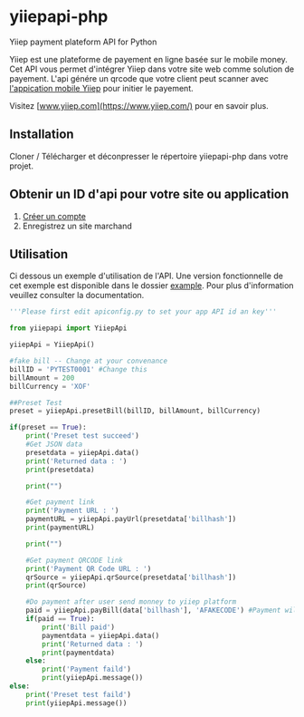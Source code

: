# yiiepapi-php
Yiiep payment plateform API for Python

Yiiep est une plateforme de payement en ligne basée sur le mobile money. Cet API vous permet d'intégrer Yiiep dans votre site web comme solution de payement. L'api génére un qrcode que votre client peut scanner avec [l'appication mobile Yiiep](https://play.google.com/store/apps/details?id=com.numerumservices.yiiep) pour initier le payement.

Visitez [www.yiiep.com](https://www.yiiep.com/) pour en savoir plus.

## Installation
Cloner / Télécharger et déconpresser le répertoire yiiepapi-php dans votre projet.

## Obtenir un ID d'api pour votre site ou application
1. [Créer un compte](https://www.yiiep.com/login)
2. Enregistrez un site marchand

## Utilisation
Ci dessous un exemple d'utilisation de l'API. Une version fonctionnelle de cet exemple est disponible dans le dossier  [example](../../example).  Pour plus d'information veuillez consulter la documentation.

```python
'''Please first edit apiconfig.py to set your app API id an key'''

from yiiepapi import YiiepApi

yiiepApi = YiiepApi()

#fake bill -- Change at your convenance
billID = 'PYTEST0001' #Change this
billAmount = 200
billCurrency = 'XOF'

##Preset Test
preset = yiiepApi.presetBill(billID, billAmount, billCurrency)

if(preset == True):
    print('Preset test succeed')
    #Get JSON data
    presetdata = yiiepApi.data()
    print('Returned data : ')
    print(presetdata)

    print("")

    #Get payment link
    print('Payment URL : ')
    paymentURL = yiiepApi.payUrl(presetdata['billhash'])
    print(paymentURL)

    print("")

    #Get payment QRCODE link
    print('Payment QR Code URL : ')
    qrSource = yiiepApi.qrSource(presetdata['billhash'])
    print(qrSource)

    #Do payment after user send monney to yiiep platform
    paid = yiiepApi.payBill(data['billhash'], 'AFAKECODE') #Payment will fail because paycode is fake
    if(paid == True):
        print('Bill paid')
        paymentdata = yiiepApi.data()
        print('Returned data : ')
        print(paymentdata)
    else:
        print('Payment faild')
        print(yiiepApi.message())
else:
    print('Preset test faild')
    print(yiiepApi.message())

```
